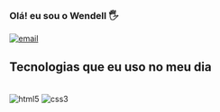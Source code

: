 ### Olá! eu sou o Wendell 🖐️

[![email](https://img.shields.io/badge/LinkedIn-0077B5?style=for-the-badge&logo=linkedin&logoColor=white)](https://www.linkedin.com/in/wendell-oliveira-019b3b240/)

## Tecnologias que eu uso no meu dia

<div style="display: inline_block"><br/>
<img align="center" alt="html5" src="https://img.shields.io/badge/HTML-239120?style=for-the-badge&logo=html5&logoColor=white"/>
<img align="center" alt="css3" src="https://img.shields.io/badge/CSS-239120?&style=for-the-badge&logo=css3&logoColor=white"/>
